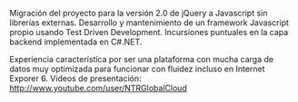---
---

Migración del proyecto para la versión 2.0 de jQuery a Javascript sin librerías externas.
Desarrollo y mantenimiento de un framework Javascript propio usando Test Driven Development.
Incursiones puntuales en la capa backend implementada en C#.NET.

Experiencia característica por ser una plataforma con mucha carga de datos muy optimizada para funcionar con fluidez incluso en Internet Exporer 6.
Videos de presentación: http://www.youtube.com/user/NTRGlobalCloud
